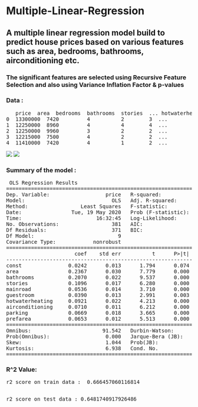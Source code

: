 # Multiple-Linear-Regression

<h2>A multiple linear regression model build to predict house prices based on various features such as area, bedrooms, bathrooms, airconditioning etc.</h2>
<h3>The significant features are selected using Recursive Feature Selection and also using Variance Inflation Factor & p-values</h3>
<h3>Data :</h3>
<pre>
   price  area  bedrooms  bathrooms  stories  ... hotwaterheating airconditioning parking prefarea furnishingstatus
0  13300000  7420         4          2        3  ...              no             yes       2      yes        furnished
1  12250000  8960         4          4        4  ...              no             yes       3       no        furnished
2  12250000  9960         3          2        2  ...              no              no       2      yes   semi-furnished
3  12215000  7500         4          2        2  ...              no             yes       3      yes        furnished
4  11410000  7420         4          1        2  ...              no             yes       2       no        furnished
</pre>
<img src="SLR/Figure_1.png">
<img src="SLR/Figure_2.png">
<h3>Summary of the model :</h3> 
<pre>
 OLS Regression Results
==============================================================================
Dep. Variable:                  price   R-squared:                       0.666
Model:                            OLS   Adj. R-squared:                  0.658
Method:                 Least Squares   F-statistic:                     82.37
Date:                Tue, 19 May 2020   Prob (F-statistic):           6.67e-83
Time:                        16:32:45   Log-Likelihood:                 373.00
No. Observations:                 381   AIC:                            -726.0
Df Residuals:                     371   BIC:                            -686.6
Df Model:                           9
Covariance Type:            nonrobust
===================================================================================
                      coef    std err          t      P>|t|      [0.025      0.975]
-----------------------------------------------------------------------------------
const               0.0242      0.013      1.794      0.074      -0.002       0.051
area                0.2367      0.030      7.779      0.000       0.177       0.297
bathrooms           0.2070      0.022      9.537      0.000       0.164       0.250
stories             0.1096      0.017      6.280      0.000       0.075       0.144
mainroad            0.0536      0.014      3.710      0.000       0.025       0.082
guestroom           0.0390      0.013      2.991      0.003       0.013       0.065
hotwaterheating     0.0921      0.022      4.213      0.000       0.049       0.135
airconditioning     0.0710      0.011      6.212      0.000       0.049       0.094
parking             0.0669      0.018      3.665      0.000       0.031       0.103
prefarea            0.0653      0.012      5.513      0.000       0.042       0.089
==============================================================================
Omnibus:                       91.542   Durbin-Watson:                   2.107
Prob(Omnibus):                  0.000   Jarque-Bera (JB):              315.402
Skew:                           1.044   Prob(JB):                     3.25e-69
Kurtosis:                       6.938   Cond. No.                         10.0
==============================================================================
</pre>
<h3>R^2 Value:</h3>
<pre>
r2 score on train data :  0.666457060116814

r2 score on test data :  0.6481740917926486
</pre>

